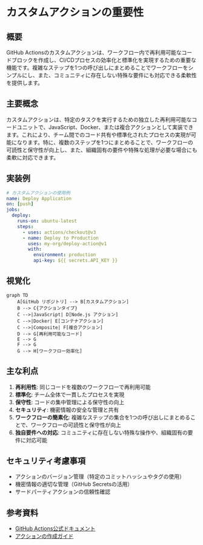 # カスタムアクションの重要性

## 概要
GitHub Actionsのカスタムアクションは、ワークフロー内で再利用可能なコードブロックを作成し、CI/CDプロセスの効率化と標準化を実現するための重要な機能です。複雑なステップを1つの呼び出しにまとめることでワークフローをシンプルにし、また、コミュニティに存在しない特殊な要件にも対応できる柔軟性を提供します。

## 主要概念
カスタムアクションは、特定のタスクを実行するための独立した再利用可能なコードユニットで、JavaScript、Docker、または複合アクションとして実装できます。これにより、チーム間でのコード共有や標準化されたプロセスの実現が可能になります。特に、複数のステップを1つにまとめることで、ワークフローの可読性と保守性が向上し、また、組織固有の要件や特殊な処理が必要な場合にも柔軟に対応できます。

## 実装例
```yaml
# カスタムアクションの使用例
name: Deploy Application
on: [push]
jobs:
  deploy:
    runs-on: ubuntu-latest
    steps:
      - uses: actions/checkout@v3
      - name: Deploy to Production
        uses: my-org/deploy-action@v1
        with:
          environment: production
          api-key: ${{ secrets.API_KEY }}
```

## 視覚化
```mermaid
graph TD
    A[GitHub リポジトリ] --> B[カスタムアクション]
    B --> C{アクションタイプ}
    C -->|JavaScript| D[Node.js アクション]
    C -->|Docker| E[コンテナアクション]
    C -->|Composite| F[複合アクション]
    D --> G[再利用可能なコード]
    E --> G
    F --> G
    G --> H[ワークフロー効率化]
```

## 主な利点
1. **再利用性**: 同じコードを複数のワークフローで再利用可能
2. **標準化**: チーム全体で一貫したプロセスを実現
3. **保守性**: コードの集中管理による保守性の向上
4. **セキュリティ**: 機密情報の安全な管理と共有
5. **ワークフローの簡素化**: 複雑なステップの集合を1つの呼び出しにまとめることで、ワークフローの可読性と保守性が向上
6. **独自要件への対応**: コミュニティに存在しない特殊な操作や、組織固有の要件に対応可能

## セキュリティ考慮事項
- アクションのバージョン管理（特定のコミットハッシュやタグの使用）
- 機密情報の適切な管理（GitHub Secretsの活用）
- サードパーティアクションの信頼性確認

## 参考資料
- [GitHub Actions公式ドキュメント](https://docs.github.com/ja/actions/creating-actions)
- [アクションの作成ガイド](https://docs.github.com/ja/actions/creating-actions/creating-a-javascript-action)
